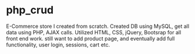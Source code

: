 # php_crud

E-Commerce store I created from scratch. Created DB using MySQL, get all data using PHP, AJAX calls. Utilized HTML, CSS, jQuery, Bootsrap for all front end work. still want to add product page, and eventually add full functionality, user login, sessions, cart etc.
